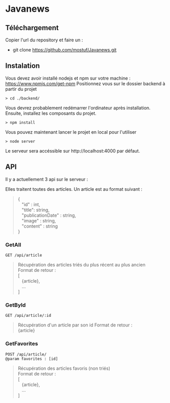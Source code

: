 # Javanews
## Téléchargement
Copier l'url du repository et faire un : 
* git clone https://github.com/mostuf/Javanews.git

## Instalation
Vous devez avoir installé nodejs et npm sur votre machine : https://www.npmjs.com/get-npm
Positionnez vous sur le dossier backend à partir du projet
```
> cd ./backend/
```
Vous devrez probablement redémarrer l'ordinateur après installation.
Ensuite, installez les composants du projet.
```
> npm install
```
Vous pouvez maintenant lancer le projet en local pour l'utiliser
```
> node server
```
Le serveur sera accéssible sur http://localhost:4000 par défaut.

## API
Il y a actuellement 3 api sur le serveur :

Elles traitent toutes des articles. Un article est au format suivant : 

> {  
> &nbsp;&nbsp;&nbsp;"id" : int,  
> &nbsp;&nbsp;&nbsp;"title": string,  
> &nbsp;&nbsp;&nbsp;"publicationDate" : string,  
> &nbsp;&nbsp;&nbsp;"image" : string,  
> &nbsp;&nbsp;&nbsp;"content" : string  
> }  

### GetAll
```
GET /api/article
```
> Récupération des articles triés du plus récent au plus ancien  
> Format de retour :  
> [  
> &nbsp;&nbsp;&nbsp;{article},  
> &nbsp;&nbsp;&nbsp;...  
> ] 

### GetById
```
GET /api/article/:id
```
> Récupération d'un article par son id
> Format de retour :  
> {article}

### GetFavorites
```
POST /api/article/
@param favorites : [id]
```
> Récupération des articles favoris (non triés)  
> Format de retour :  
> [  
> &nbsp;&nbsp;&nbsp;{article},  
> &nbsp;&nbsp;&nbsp;...  
> ]  